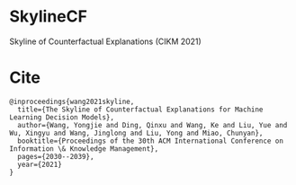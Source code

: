# SkylineCF
Skyline of Counterfactual Explanations (CIKM 2021)

# Cite
```
@inproceedings{wang2021skyline,
  title={The Skyline of Counterfactual Explanations for Machine Learning Decision Models},
  author={Wang, Yongjie and Ding, Qinxu and Wang, Ke and Liu, Yue and Wu, Xingyu and Wang, Jinglong and Liu, Yong and Miao, Chunyan},
  booktitle={Proceedings of the 30th ACM International Conference on Information \& Knowledge Management},
  pages={2030--2039},
  year={2021}
}
```
